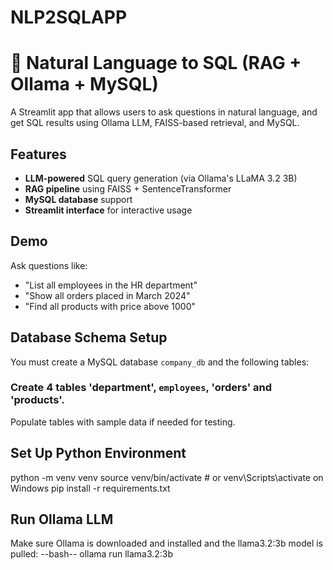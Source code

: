 # NLP2SQLAPP

# 🧠 Natural Language to SQL (RAG + Ollama + MySQL)

A Streamlit app that allows users to ask questions in natural language, and get SQL results using Ollama LLM, FAISS-based retrieval, and MySQL.

## Features

- **LLM-powered** SQL query generation (via Ollama's LLaMA 3.2 3B)
- **RAG pipeline** using FAISS + SentenceTransformer
- **MySQL database** support
- **Streamlit interface** for interactive usage

## Demo

Ask questions like:
- "List all employees in the HR department"
- "Show all orders placed in March 2024"
- "Find all products with price above 1000"

## Database Schema Setup

You must create a MySQL database `company_db` and the following tables:

### Create 4 tables 'department', `employees`, 'orders' and 'products'. 

Populate tables with sample data if needed for testing.


## Set Up Python Environment

python -m venv venv
source venv/bin/activate  # or venv\Scripts\activate on Windows
pip install -r requirements.txt

## Run Ollama LLM

Make sure Ollama is downloaded and installed and the llama3.2:3b model is pulled:
--bash--
ollama run llama3.2:3b
